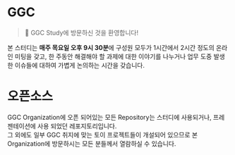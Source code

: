 # GGC
> 🎉 GGC Study에 방문하신 것을 환영합니다!

본 스터디는 **매주 목요일 오후 9시 30분**에 구성원 모두가 1시간에서 2시간 정도의 온라인 미팅을 갖고, 한 주동안 해결해야 할 과제에 대한 이야기를 나누거나 업무 도중 발생한 이슈들에 대하여 가볍게 논의하는 시간을 갖습니다.  
# 오픈소스
GGC Organization에 오픈 되어있는 모든 Repository는 스터디에 사용되거나, 프레젠테이션에 사용 되었던 레포지토리입니다.  
그 외에도 일부 GGC 취지에 맞는 토이 프로젝트들이 개설되어 있으므로 본 Organization에 방문하시는 모든 분들께서 열람하실 수 있습니다.